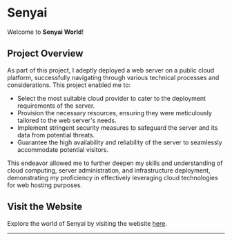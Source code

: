# Senyai

Welcome to **Senyai World**!

## Project Overview
As part of this project, I adeptly deployed a web server on a public cloud platform, successfully navigating through various technical processes and considerations. This project enabled me to:

- Select the most suitable cloud provider to cater to the deployment requirements of the server.
- Provision the necessary resources, ensuring they were meticulously tailored to the web server's needs.
- Implement stringent security measures to safeguard the server and its data from potential threats.
- Guarantee the high availability and reliability of the server to seamlessly accommodate potential visitors.

This endeavor allowed me to further deepen my skills and understanding of cloud computing, server administration, and infrastructure deployment, demonstrating my proficiency in effectively leveraging cloud technologies for web hosting purposes.

## Visit the Website
Explore the world of Senyai by visiting the website [here](https://waariss.github.io/Senyai/).

---

